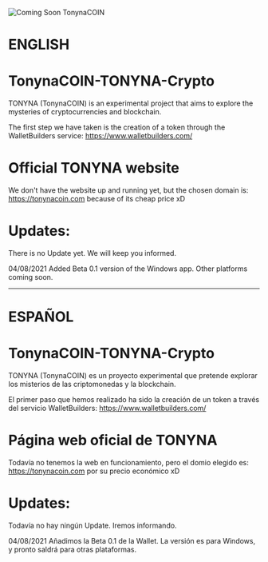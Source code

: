 ![Coming Soon TonynaCOIN](https://fabinidc.com/banner_1_tonyna.jpg)

# ENGLISH

# TonynaCOIN-TONYNA-Crypto

TONYNA (TonynaCOIN) is an experimental project that aims to explore the mysteries of cryptocurrencies and blockchain.

The first step we have taken is the creation of a token through the WalletBuilders service: https://www.walletbuilders.com/

# Official TONYNA website

We don't have the website up and running yet, but the chosen domain is: https://tonynacoin.com because of its cheap price xD

# Updates:

There is no Update yet. We will keep you informed.

04/08/2021 Added Beta 0.1 version of the Windows app. Other platforms coming soon.


***
# ESPAÑOL

# TonynaCOIN-TONYNA-Crypto

TONYNA (TonynaCOIN) es un proyecto experimental que pretende explorar los misterios de las criptomonedas y la blockchain.

El primer paso que hemos realizado ha sido la creación de un token a través del servicio WalletBuilders: https://www.walletbuilders.com/

# Página web oficial de TONYNA

Todavía no tenemos la web en funcionamiento, pero el domio elegido es: https://tonynacoin.com por su precio económico xD

# Updates:

Todavía no hay ningún Update. Iremos informando.

04/08/2021 Añadimos la Beta 0.1 de la Wallet. La versión es para Windows, y pronto saldrá para otras plataformas.
